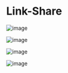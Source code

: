 # Link-Share



![image](https://user-images.githubusercontent.com/77490864/176094942-e0bb7fb4-32ed-4db0-aca3-a5d05ba413c4.png)


![image](https://user-images.githubusercontent.com/77490864/176095078-e09f311c-cd65-4990-bfcb-fb10433c908e.png)


![image](https://user-images.githubusercontent.com/77490864/176095162-c8aac482-101e-4d09-bfde-a6b186b41a89.png)


![image](https://user-images.githubusercontent.com/77490864/176095217-778cdc13-e7fe-4eb6-822e-5d7457ecc9de.png)
